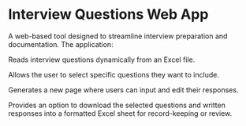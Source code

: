 # Interview Questions Web App
A web-based tool designed to streamline interview preparation and documentation. The application:

Reads interview questions dynamically from an Excel file.

Allows the user to select specific questions they want to include.

Generates a new page where users can input and edit their responses.

Provides an option to download the selected questions and written responses into a formatted Excel sheet for record-keeping or review.
